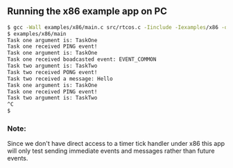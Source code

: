 ## Running the x86 example app on PC

```bash
$ gcc -Wall examples/x86/main.c src/rtcos.c -Iinclude -Iexamples/x86 -o examples/x86/main
$ examples/x86/main
Task one argument is: TaskOne
Task one received PING event!
Task one argument is: TaskOne
Task one received boadcasted event: EVENT_COMMON
Task two argument is: TaskTwo
Task two received PONG event!
Task two received a message: Hello
Task one argument is: TaskOne
Task one received PING event!
Task two argument is: TaskTwo
^C
$ 
```

### Note:

Since we don't have direct access to a timer tick handler under x86
this app will only test sending immediate events and messages rather than future events.
